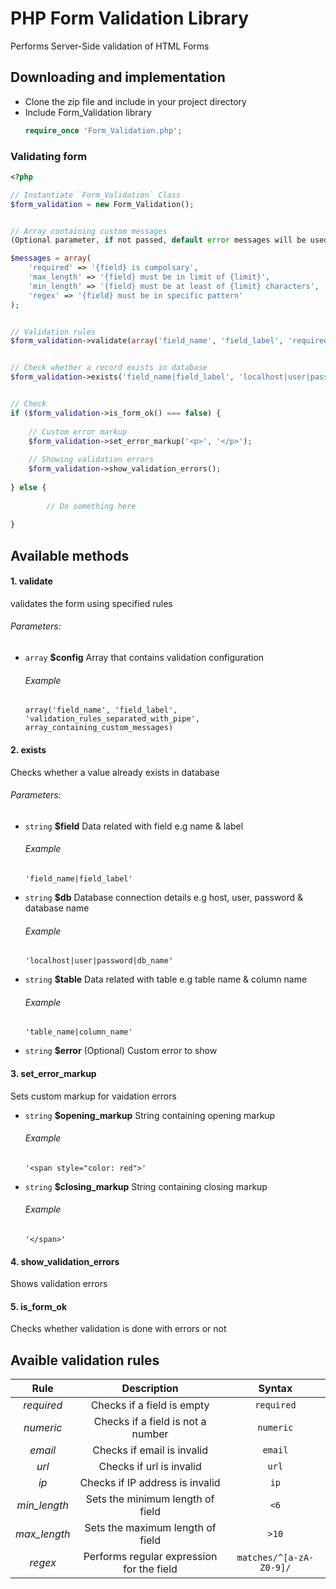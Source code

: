# PHP Form Validation Library 
Performs Server-Side validation of HTML Forms

## Downloading and implementation 
- Clone the zip file and include in your project directory
- Include Form_Validation library 
    ```php
    require_once 'Form_Validation.php'; 
    ```

### Validating form 
```php 
<?php

// Instantiate `Form_Validation` Class
$form_validation = new Form_Validation();


// Array containing custom messages 
(Optional parameter, if not passed, default error messages will be used)

$messages = array(
    'required' => '{field} is cumpolsary',
    'max_length' => '{field} must be in limit of {limit}',
    'min_length' => '{field} must be at least of {limit} characters',
    'regex' => '{field} must be in specific pattern'
);


// Validation rules
$form_validation->validate(array('field_name', 'field_label', 'required|>10|<3', $messages));


// Check whether a record exists in database
$form_validation->exists('field_name|field_label', 'localhost|user|password|db_name', 'table_name|column_name', 'custom_error');


// Check
if ($form_validation->is_form_ok() === false) {
    
    // Custom error markup
    $form_validation->set_error_markup('<p>', '</p>');
    
    // Showing validation errors
    $form_validation->show_validation_errors();
    
} else {
        
        // Do something here
    
}

```

## Available methods
#### 1. validate
validates the form using specified rules 
###### Parameters:
* ``array`` **$config** 
Array that contains validation configuration
   ###### Example
   `` array('field_name', 'field_label', 'validation_rules_separated_with_pipe', array_containing_custom_messages) ``

#### 2. exists
Checks whether a value already exists in database 
###### Parameters:
* ``string`` **$field**
   Data related with field e.g name & label
   ###### Example
   `` 'field_name|field_label' ``

* ``string`` **$db** 
   Database connection details e.g host, user, password & database name
   ###### Example
   `` 'localhost|user|password|db_name' ``

* ``string`` **$table** 
   Data related with table e.g table name & column name
   ###### Example
   `` 'table_name|column_name' ``

* ``string`` **$error** (Optional)
   Custom error to show 

#### 3. set_error_markup
Sets custom markup for vaidation errors

* ``string`` **$opening_markup** 
   String containing opening markup
   ###### Example
   `` '<span style="color: red">' ``

* ``string`` **$closing_markup** 
   String containing closing markup
   ###### Example
   `` '</span>' ``

#### 4. show_validation_errors
Shows validation errors 

#### 5. is_form_ok
Checks whether validation is done with errors or not

## Avaible validation rules
| Rule               | Description                        | Syntax                 |
| :----------------: | :--------------------------------: | :--------------------: |
| *required*           | Checks if a field is empty         | `required`               |
| *numeric*           | Checks if a field is not a number         | `numeric`               |
| *email*           | Checks if email is invalid          | `email`               |
| *url*           | Checks if url is invalid          | `url`               |
| *ip*           | Checks if IP address is invalid          | `ip`               |
| *min_length*           | Sets the minimum length of field          | `<6`               |
| *max_length*           | Sets the maximum length of field          | `>10`               |
| *regex*           | Performs regular expression for the field         | `matches/^[a-zA-Z0-9]/`               |
